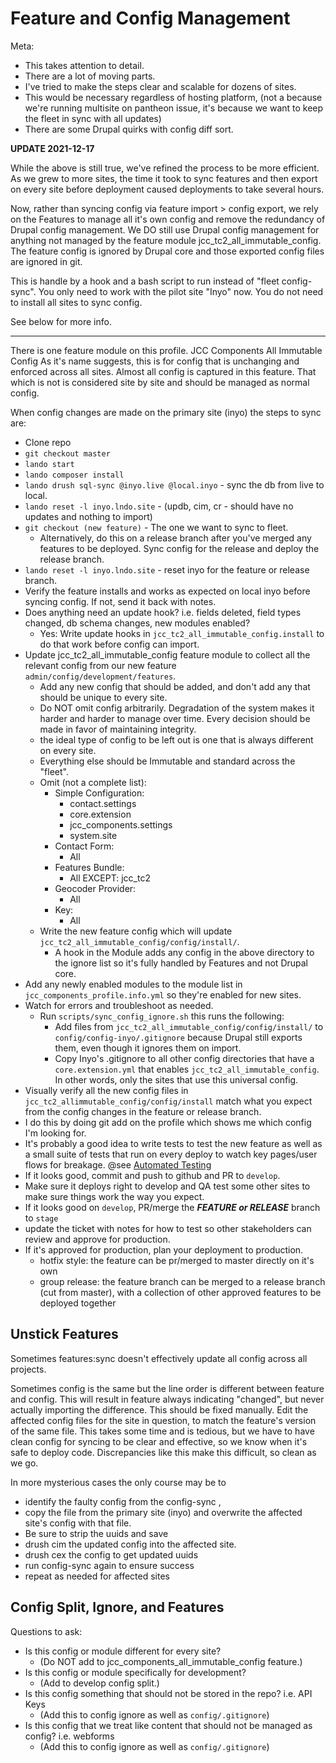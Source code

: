 # Feature and Config Management

Meta:

 - This takes attention to detail.
 - There are a lot of moving parts.
 - I've tried to make the steps clear and scalable for dozens of sites.
 - This would be necessary regardless of hosting platform, (not a because we're running multisite on pantheon issue, it's because we want to keep the fleet in sync with all updates)
 - There are some Drupal quirks with config diff sort.

**UPDATE 2021-12-17**

While the above is still true, we've refined the process to be more efficient. As we grew to more sites, the time it took to sync features and then export on every site before deployment caused deployments to take several hours.

Now, rather than syncing config via feature import > config export, we rely on the Features to manage all it's own config and remove the redundancy of Drupal config management. We DO still use Drupal config management for anything not managed by the feature module jcc_tc2_all_immutable_config. The feature config is ignored by Drupal core and those exported config files are ignored in git.

This is handle by a hook and a bash script to run instead of "fleet config-sync". You only need to work with the pilot site "Inyo" now. You do not need to install all sites to sync config.

See below for more info.

---

There is one feature module on this profile. JCC Components All Immutable Config
As it's name suggests, this is for config that is unchanging and enforced across all sites.  Almost all config is captured in this feature. That which is not is considered site by site and should be managed as normal config.

When config changes are made on the primary site (inyo) the steps to sync are:

  - Clone repo
  - `git checkout master`
  - `lando start`
  - `lando composer install`
  - `lando drush sql-sync @inyo.live @local.inyo` - sync the db from live to local.
  - `lando reset -l inyo.lndo.site` - (updb, cim, cr - should have no updates and nothing to import)
  - `git checkout (new feature)` - The one we want to sync to fleet.
    - Alternatively, do this on a release branch after you've merged any features to be deployed. Sync config for the release and deploy the release branch.
  - `lando reset -l inyo.lndo.site` - reset inyo for the feature or release branch.
  - Verify the feature installs and works as expected on local inyo before syncing config. If not, send it back with notes.
  - Does anything need an update hook? i.e. fields deleted, field types changed, db schema changes, new modules enabled?
    - Yes: Write update hooks in `jcc_tc2_all_immutable_config.install` to do that work before config can import.
  - Update jcc_tc2_all_immutable_config feature module to collect all the relevant config from our new feature `admin/config/development/features`.
    - Add any new config that should be added, and don't add any that should be unique to every site.
    - Do NOT omit config arbitrarily. Degradation of the system makes it harder and harder to manage over time. Every decision should be made in favor of maintaining integrity.
    - the ideal type of config to be left out is one that is always different on every site.
    - Everything else should be Immutable and standard across the "fleet".
    - Omit (not a complete list):
      - Simple Configuration:
        - contact.settings
        - core.extension
        - jcc_components.settings
        - system.site
      - Contact Form:
        - All
      - Features Bundle:
        - All EXCEPT: jcc_tc2
      - Geocoder Provider:
        - All
      - Key:
        - All
    - Write the new feature config which will update `jcc_tc2_all_immutable_config/config/install/`.
      - A hook in the Module adds any config in the above directory to the ignore list so it's fully handled by Features and not Drupal core.
  - Add any newly enabled modules to the module list in `jcc_components_profile.info.yml` so they're enabled for new sites.
  - Watch for errors and troubleshoot as needed.
    - Run `scripts/sync_config_ignore.sh` this runs the following:
      - Add files from `jcc_tc2_all_immutable_config/config/install/` to `config/config-inyo/.gitignore` because Drupal still exports them, even though it ignores them on import.
      - Copy Inyo's .gitignore to all other config directories that have a `core.extension.yml` that enables `jcc_tc2_all_immutable_config`. In other words, only the sites that use this universal config.
  - Visually verify all the new config files in `jcc_tc2_allimmutable_config/config/install` match what you expect from the config changes in the feature or release branch.
  - I do this by doing git add on the profile which shows me which config I'm looking for.
  - It's probably a good idea to write tests to test the new feature as well as a small suite of tests that run on every deploy to watch key pages/user flows for breakage. @see [Automated Testing](./automated-testing.md)
  - If it looks good, commit and push to github and PR to `develop`.
  - Make sure it deploys right to develop and QA test some other sites to make sure things work the way you expect.
  - If it looks good on `develop`, PR/merge the _**FEATURE or RELEASE**_ branch to `stage`
  - update the ticket with notes for how to test so other stakeholders can review and approve for production.
  - If it's approved for production, plan your deployment to production.
    - hotfix style: the feature can be pr/merged to master directly on it's own
    - group release: the feature branch can be merged to a release branch (cut from master), with a collection of other approved features to be deployed together


## Unstick Features

Sometimes features:sync doesn't effectively update all config across all projects.

Sometimes config is the same but the line order is different between feature and config.  This will result in feature always indicating "changed", but never actually importing the difference. This should be fixed manually. Edit the affected config files for the site in question, to match the feature's version of the same file.  This takes some time and is tedious, but we have to have clean config for syncing to be clear and effective, so we know when it's safe to deploy code. Discrepancies like this make this difficult, so clean as we go.

In more mysterious cases the only course may be to
  - identify the faulty config from the config-sync ,
  - copy the file from the primary site (inyo) and overwrite the affected site's config with that file.
  - Be sure to strip the uuids and save
  - drush cim the updated config into the affected site.
  - drush cex the config to get updated uuids
  - run config-sync again to ensure success
  - repeat as needed for affected sites


## Config Split, Ignore, and Features

Questions to ask:
  - Is this config or module different for every site?
    - (Do NOT add to jcc_components_all_immutable_config feature.)
  - Is this config or module specifically for development?
    - (Add to develop config split.)
  - Is this config something that should not be stored in the repo? i.e. API Keys
    - (Add this to config ignore as well as `config/.gitignore`)
  - Is this config that we treat like content that should not be managed as config? i.e. webforms
    - (Add this to config ignore as well as `config/.gitignore`)
